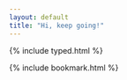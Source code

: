 ```yaml
---
layout: default
title: "Hi, keep going!"
---
```


{% include typed.html %}

{% include bookmark.html %}
